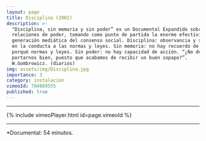 ```yaml
---
layout: page
title: Disciplina (2002)
description: >-
  "Disciplina, sin memoria y sin poder” es un Documental Expandido sobre las
  relaciones de poder, tomando como punto de partida la enorme efectividad de la
  generación mediática del consenso social. Disciplina: observancia y sujeción
  en la conducta a las normas y leyes. Sin memoria: no hay recuerdo de cuándo o
  porqué normas y leyes. Sin poder: no hay capacidad de acción. “¿No deberíamos
  portarnos bien, puesto que acabamos de recibir un buen sopapo?”. 
  W.Gombrowicz. (diarios)
img: assets/img/Disciplina.jpg
importance: 3
category: instalacion
vimeoId: 704889555
published: true
---
```


<hr />
{% include vimeoPlayer.html id=page.vimeoId %}
<hr />

*Documental: 54 minutos.
